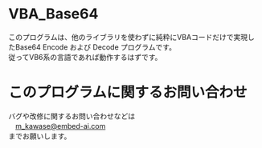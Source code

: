 # VBA_Base64
このプログラムは、他のライブラリを使わずに純粋にVBAコードだけで実現したBase64 Encode および Decode プログラムです。  
従ってVB6系の言語であれば動作するはずです。  
  
# このプログラムに関するお問い合わせ
バグや改修に関するお問い合わせなどは  
　m_kawase@embed-ai.com  
までお願いします。  
